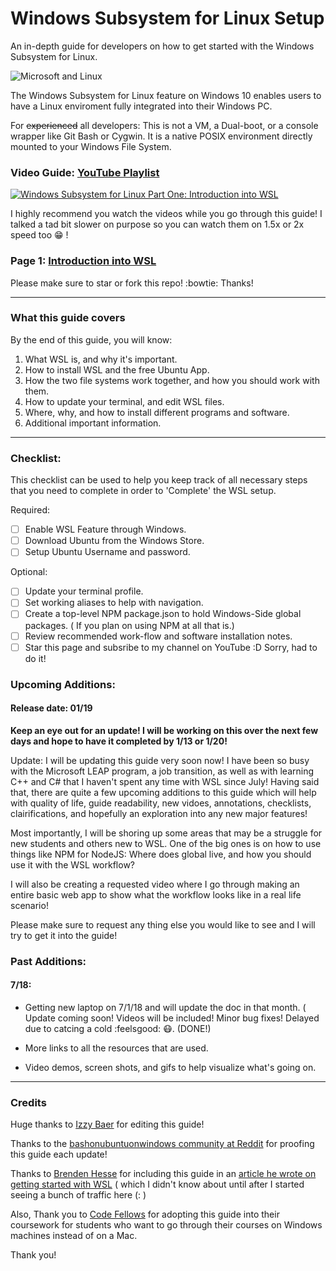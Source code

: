 # Windows Subsystem for Linux Setup

An in-depth guide for developers on how to get started with the Windows Subsystem for Linux.

![Microsoft and Linux](https://i.imgur.com/GOij8My.png)

The Windows Subsystem for Linux feature on Windows 10 enables users to have a Linux enviroment fully integrated into their Windows PC.

For ~~experienced~~ all developers: This is not a VM, a Dual-boot, or a console wrapper like Git Bash or Cygwin. It is a native POSIX environment directly mounted to your Windows File System.

### Video Guide: [YouTube Playlist](https://www.youtube.com/channel/UCh0yhZV7OrQ-vojQBqSF0RA/) 

<a href="http://www.youtube.com/watch?feature=player_embedded&v=ixqKqHfCDWM" target="_blank"><img src="http://img.youtube.com/vi/ixqKqHfCDWM/0.jpg" alt="Windows Subsystem for Linux Part One: Introduction into WSL"/></a>

I highly recommend you watch the videos while you go through this guide! I talked a tad bit slower on purpose so you can watch them on 1.5x or 2x speed too :grin: !

### Page 1: [Introduction into WSL](./readmes/01_preface.md) 

Please make sure to star or fork this repo! :bowtie: Thanks!

---


### What this guide covers

By the end of this guide, you will know:

1. What WSL is, and why it's important.
1. How to install WSL and the free Ubuntu App.
1. How the two file systems work together, and how you should work with them.
1. How to update your terminal, and edit WSL files.
1. Where, why, and how to install different programs and software.
1. Additional important information.

---

### Checklist:

This checklist can be used to help you keep track of all necessary steps that you need to complete in order to 'Complete' the WSL setup. 

Required:
- [ ] Enable WSL Feature through Windows.
- [ ] Download Ubuntu from the Windows Store.
- [ ] Setup Ubuntu Username and password.

Optional:
- [ ] Update your terminal profile.
- [ ] Set working aliases to help with navigation.
- [ ] Create a top-level NPM package.json to hold Windows-Side global packages. ( If you plan on using NPM at all that is.)
- [ ] Review recommended work-flow and software installation notes.
- [ ] Star this page and subsribe to my channel on YouTube :D Sorry, had to do it! 

### Upcoming Additions:

#### Release date: 01/19

**Keep an eye out for an update! I will be working on this over the next few days and hope to have it completed by 1/13 or 1/20!**

Update: I will be updating this guide very soon now! I have been so busy with the Microsoft LEAP program, a job transition, as well as with learning C++ and C# that I haven't spent any time with WSL since July! Having said that, there are quite a few upcoming additions to this guide which will help with quality of life, guide readability, new vidoes, annotations, checklists, clairifications, and hopefully an exploration into any new major features!

Most importantly, I will be shoring up some areas that may be a struggle for new students and others new to WSL. One of the big ones is on how to use things like NPM for NodeJS: Where does global live, and how you should use it with the WSL workflow?

I will also be creating a requested video where I go through making an entire basic web app to show what the workflow looks like in a real life scenario!

Please make sure to request any thing else you would like to see and I will try to get it into the guide!

### Past Additions:

#### 7/18: 
- Getting new laptop on 7/1/18 and will update the doc in that month. ( Update coming soon! Videos will be included! Minor bug fixes! Delayed due to catcing a cold :feelsgood: :mask:. (DONE!)

- More links to all the resources that are used.
- Video demos, screen shots, and gifs to help visualize what's going on.

---

### Credits
Huge thanks to [Izzy Baer](https://github.com/izzybaer) for editing this guide!

Thanks to the [bashonubuntuonwindows community at Reddit](https://www.reddit.com/r/bashonubuntuonwindows/) for proofing this guide each update!

Thanks to [Brenden Hesse](https://twitter.com/Brendan_LH) for including this guide in an [article he wrote on getting started with WSL](https://lifehacker.com/how-to-get-started-with-the-windows-subsystem-for-linux-1828952698) ( which I didn't know about until after I started seeing a bunch of traffic here (: )

Also, Thank you to [Code Fellows](https://codefellows.org) for adopting this guide into their coursework for students who want to go through their courses on Windows machines instead of on a Mac.

Thank you!
